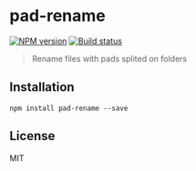 # pad-rename

[![NPM version][npm-image]][npm-url]
[![Build status][travis-image]][travis-url]
<!-- [![Test coverage][coveralls-image]][coveralls-url] -->

> Rename files with pads splited on folders

## Installation

```
npm install pad-rename --save
```



## License

MIT

[npm-image]: https://img.shields.io/npm/v/pad-rename.svg?style=flat-square
[npm-url]: https://npmjs.org/package/pad-rename
[travis-image]: https://img.shields.io/travis/webcaetano/pad-rename.svg?style=flat-square
[travis-url]: https://travis-ci.org/webcaetano/pad-rename
<!-- [coveralls-image]: https://img.shields.io/coveralls/blakeembrey/pad-rename.svg?style=flat
[coveralls-url]: https://coveralls.io/r/blakeembrey/pad-rename?branch=master
-->
